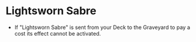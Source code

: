 # Lightsworn Sabre

*   If "Lightsworn Sabre" is sent from your Deck to the Graveyard to pay a cost its effect cannot be activated.
